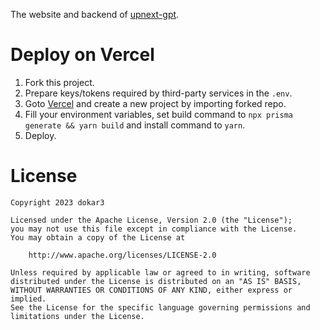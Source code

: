 The website and backend of [upnext-gpt](https://github.com/dokar3/upnext-gpt).

# Deploy on Vercel

1. Fork this project.
2. Prepare keys/tokens required by third-party services in the `.env`.
3. Goto [Vercel](https://vercel.com/) and create a new project by importing forked repo.
4. Fill your environment variables, set build command to `npx prisma generate && yarn build` and install command to `yarn`.
5. Deploy.

# License

```
Copyright 2023 dokar3

Licensed under the Apache License, Version 2.0 (the "License");
you may not use this file except in compliance with the License.
You may obtain a copy of the License at

    http://www.apache.org/licenses/LICENSE-2.0

Unless required by applicable law or agreed to in writing, software
distributed under the License is distributed on an "AS IS" BASIS,
WITHOUT WARRANTIES OR CONDITIONS OF ANY KIND, either express or implied.
See the License for the specific language governing permissions and
limitations under the License.
```